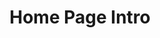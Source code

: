 ---
title: 'Home Page Intro'
content:
    items: '@self.modular'
    order:
        by: default
        dir: asc
        custom:
            - _text
            - _slideshow
---